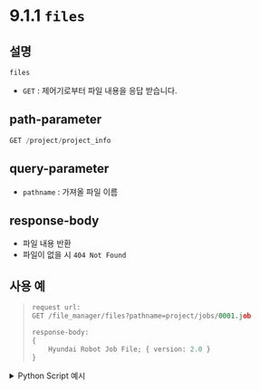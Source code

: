 # 9.1.1 `files`

## 설명

`files`

- `GET` : 제어기로부터 파일 내용을 응답 받습니다.

## path-parameter

```python
GET /project/project_info
```

## query-parameter

- `pathname` : 가져올 파일 이름

## response-body

- 파일 내용 반환
- 파일이 없을 시 `404 Not Found`

## 사용 예

<blockquote>

```python
request url:
GET /file_manager/files?pathname=project/jobs/0001.job

response-body:
{
	Hyundai Robot Job File; { version: 2.0 }
}
```

</blockquote>

<details><summary>Python Script 예시</summary>

```python
# test.py
import requests

def print_file_contents() -> None:
	base_url	    = "http://192.168.1.150:8888"
	path_parameter  = "/file_manager/files"
	query_parameter = {"pathname": "project/jobs/0001.job"}

	response = requests.get(url=base_url + path_parameter, params=query_parameter)
	
	print(f'response: {response.status_code}')
	print(response.text)
```
```sh
$python test.py
response: 200
Hyundai Robot Job File; { version: 2.0 }
```

</details>
